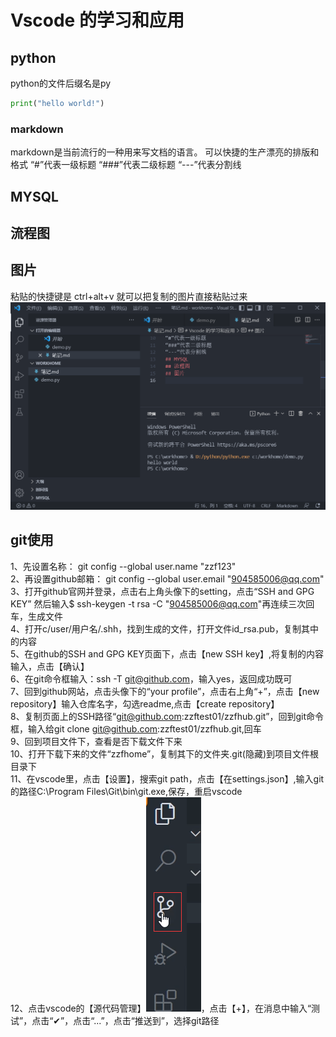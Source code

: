 # Vscode 的学习和应用
## python
python的文件后缀名是py
```py
print("hello world!")
```
### markdown
markdown是当前流行的一种用来写文档的语言。
可以快捷的生产漂亮的排版和格式
“#”代表一级标题
“###”代表二级标题
“---”代表分割线
## MYSQL
## 流程图
## 图片
粘贴的快捷键是
ctrl+alt+v
就可以把复制的图片直接粘贴过来
![](2022-05-02-16-16-16.png)
## git使用
1、先设置名称： git config --global user.name "zzf123" <br>
2、再设置github邮箱： git config --global user.email  "904585006@qq.com" <br>
3、打开github官网并登录，点击右上角头像下的setting，点击“SSH and GPG KEY” 然后输入$ ssh-keygen -t rsa -C "904585006@qq.com"再连续三次回车，生成文件 <br>
4、打开c/user/用户名/.shh，找到生成的文件，打开文件id_rsa.pub，复制其中的内容<br>
5、在github的SSH and GPG KEY页面下，点击【new SSH key】,将复制的内容输入，点击【确认】<br>
6、在git命令框输入：ssh -T git@github.com，输入yes，返回成功既可<br>
7、回到github网站，点击头像下的“your profile”，点击右上角“+”，点击【new repository】输入仓库名字，勾选readme,点击【create repository】<br>
8、复制页面上的SSH路径“git@github.com:zzftest01/zzfhub.git”，回到git命令框，输入给git clone git@github.com:zzftest01/zzfhub.git,回车<br>
9、回到项目文件下，查看是否下载文件下来<br>
10、打开下载下来的文件“zzfhome”，复制其下的文件夹.git(隐藏)到项目文件根目录下<br>
11、在vscode里，点击【设置】，搜索git path，点击【在settings.json】,输入git的路径C:\\Program Files\\Git\\bin\\git.exe,保存，重启vscode<br>
12、点击vscode的【源代码管理】![](图片/2022-05-02-16-59-48.png)，点击【+】，在消息中输入“测试”，点击“✔”，点击“...”，点击“推送到”，选择git路径<br>



